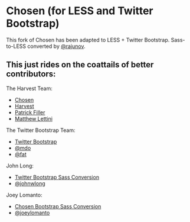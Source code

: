 # Chosen (for LESS and Twitter Bootstrap)

This fork of Chosen has been adapted to LESS + Twitter Bootstrap.
Sass-to-LESS converted by [@rajunov](http://www.twitter.com/bookmousey).

## This just rides on the coattails of better contributors:

The Harvest Team:

- [Chosen](http://harvesthq.github.com/chosen/)
- [Harvest](http://www.getharvest.com/)
- [Patrick Filler](http://www.patrickfiller.com/)
- [Matthew Lettini](http://matthewlettini.com/)

The Twitter Bootstrap Team:

- [Twitter Bootstrap](http://twitter.github.com/bootstrap/)
- [@mdo](http://www.twitter.com/mdo)
- [@fat](http://www.twitter.com/fat)

John Long:

- [Twitter Bootstrap Sass Conversion](https://github.com/jlong/sass-twitter-bootstrap)
- [@johnwlong](http://www.twitter.com/johnwlong)

Joey Lomanto: 

- [Chosen Bootstrap Sass Conversion](http://chosen-sass-bootstrap.herokuapp.com/)
- [@joeylomanto](http://www.twitter.com/joeylomanto)